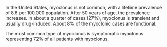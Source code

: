 In the United States, myoclonus is not common, with a lifetime prevalence of 8.6 per 100,000 population. After 50 years of age, the prevalence increases. In about a quarter of cases (27%), myoclonus is transient and usually drug-induced. About 8% of the myoclonic cases are functional.

The most common type of myoclonus is symptomatic myoclonus representing 72% of all patients with myoclonus,
